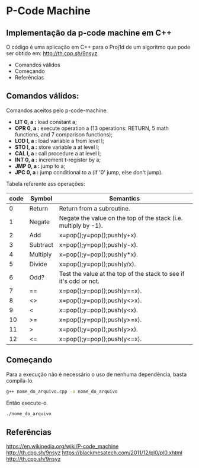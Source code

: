 # P-Code Machine
## Implementação da p-code machine em C++

O código é uma aplicação em C++ para o Proj1d de um algoritmo que pode ser obtido em:
http://th.cpp.sh/9nsyz 

- Comandos válidos
- Começando
- Referências

## Comandos válidos:

Comandos aceitos pelo p-code-machine.

- **LIT 0, a :** load constant a;
- **OPR 0, a :** execute operation a (13 operations: RETURN, 5 math functions, and 7 comparison functions);
- **LOD l, a :** load variable a from level l;
- **STO l, a :** store variable a at level l;
- **CAL l, a :** call procedure a at level l;
- **INT 0, a :** increment t-register by a;
- **JMP 0, a :** jump to a;
- **JPC 0, a :** jump conditional to a (if '0' jump, else don't jump).

Tabela referente ass operações:

| code  | Symbol | Semantics |
| --- | --- | --- |
| 0  | Return  | Return from a subroutine.  |
| 1  | Negate  | Negate the value on the top of the stack (i.e. multiply by -1).  |
| 2  | Add  | x=pop();y=pop();push(y+x).  |
| 3  | Subtract  | x=pop();y=pop();push(y-x).  |
| 4  | Multiply  | x=pop();y=pop();push(y*x).  |
| 5  | Divide  | x=pop();y=pop();push(y/x).  |
| 6  | Odd?  | Test the value at the top of the stack to see if it's odd or not.  |
| 7  | == | x=pop();y=pop();push(y==x). |
| 8  | <> | x=pop();y=pop();push(y<>x). |
| 9  | < | x=pop();y=pop();push(y<x). |
| 10  | >= | x=pop();y=pop();push(y>=x). |
| 11  | > | x=pop();y=pop();push(y>x). |
| 12  | <= | x=pop();y=pop();push(y<=x). |

## Começando

Para a execução não é necessário o uso de nenhuma dependência, basta compila-lo.

```sh
g++ nome_do_arquivo.cpp -o nome_do_arquivo
```

Então execute-o.

```sh
./nome_do_arquivo
```

## Referências
https://en.wikipedia.org/wiki/P-code_machine     
http://th.cpp.sh/9nsyz 
https://blackmesatech.com/2011/12/pl0/pl0.xhtml
http://th.cpp.sh/9nsyz